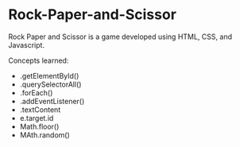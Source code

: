 # Rock-Paper-and-Scissor
Rock Paper and Scissor is a game developed using HTML, CSS, and Javascript.

Concepts learned:
- .getElementById()
- .querySelectorAll()
- .forEach()
- .addEventListener()
- .textContent
- e.target.id
- Math.floor()
- MAth.random()
